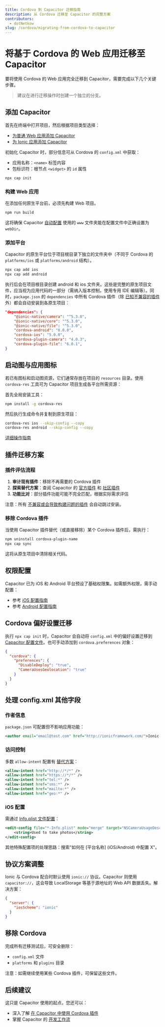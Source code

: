 ```yaml
---
title: Cordova 到 Capacitor 迁移指南
description: 从 Cordova 迁移至 Capacitor 的完整方案
contributors:
  - dotNetkow
slug: /cordova/migrating-from-cordova-to-capacitor
---
```


# 将基于 Cordova 的 Web 应用迁移至 Capacitor

要将使用 Cordova 的 Web 应用完全迁移到 Capacitor，需要完成以下几个关键步骤。

> 建议在进行迁移操作时创建一个独立的分支。

## 添加 Capacitor

首先在终端中打开项目，然后根据项目类型选择：
- [为普通 Web 应用添加 Capacitor](/main/getting-started/installation.md#add-capacitor-to-your-web-app)
- [为 Ionic 应用添加 Capacitor](/main/getting-started/with-ionic.md#installing-capacitor-to-an-existing-ionic-project)

初始化 Capacitor 时，部分信息可从 Cordova 的 `config.xml` 中获取：
- 应用名称：`<name>` 标签内容
- 包标识符：根节点 `<widget>` 的 `id` 属性

```bash
npx cap init
```

### 构建 Web 应用

在添加任何原生平台前，必须先构建 Web 项目。

```bash
npm run build
```

这将确保 Capacitor [自动配置](/main/basics/configuring-your-app.md) 使用的 `www` 文件夹能在配置文件中正确设置为 `webDir`。

### 添加平台

Capacitor 的原生平台位于项目根目录下独立的文件夹中（不同于 Cordova 的 `platforms/ios` 或 `platforms/android` 结构）。

```bash
npx cap add ios
npx cap add android
```

执行后会在项目根目录创建 android 和 ios 文件夹。这些是完整的原生项目文件，应当视为应用代码的一部分（需纳入版本控制，使用专用 IDE 编辑等）。同时，`package.json` 的 `dependencies` 中所有 Cordova 插件（除 [已知不兼容的插件](/plugins/cordova.md#known-incompatible-plugins) 外）都会自动安装到各原生项目：

```json
"dependencies": {
    "@ionic-native/camera": "^5.3.0",
    "@ionic-native/core": "^5.3.0",
    "@ionic-native/file": "^5.3.0",
    "cordova-android": "8.0.0",
    "cordova-ios": "5.0.0",
    "cordova-plugin-camera": "4.0.3",
    "cordova-plugin-file": "6.0.1",
}
```

## 启动图与应用图标

若已有图标和启动图资源，它们通常存放在项目的 `resources` 目录。使用 `cordova-res` 工具可为 Capacitor 项目生成各平台所需资源：

首先全局安装工具：

```bash
npm install -g cordova-res
```

然后执行生成命令并复制到原生项目：

```bash
cordova-res ios --skip-config --copy
cordova-res android --skip-config --copy
```

[详细操作指南](https://github.com/ionic-team/cordova-res#capacitor)

## 插件迁移方案

### 插件评估流程
1. **审计现有插件**：移除不再需要的 Cordova 插件
2. **探索替代方案**：查阅 Capacitor 的 [官方插件](/plugins/official.md) 和 [社区插件](/plugins/community.md)
3. **功能比对**：部分插件功能可能不完全匹配，根据实际需求评估

注意：所有 [不兼容或会导致构建问题的插件](/plugins/cordova.md#known-incompatible-plugins) 会自动跳过安装。

### 移除 Cordova 插件

当使用 Capacitor 插件替代（或直接移除）某个 Cordova 插件后，需执行：

```bash
npm uninstall cordova-plugin-name
npx cap sync
```

这将从原生项目中清除相关代码。

## 权限配置

Capacitor 已为 iOS 和 Android 平台预设了基础权限集。如需额外权限，需手动配置：
- 参考 [iOS 配置指南](/main/ios/configuration.md)
- 参考 [Android 配置指南](/main/android/configuration.md)

## Cordova 偏好设置迁移

执行 `npx cap init` 时，Capacitor 会自动将 `config.xml` 中的偏好设置迁移到 [Capacitor 配置文件](/main/reference/config.md)。也可手动添加到 `cordova.preferences` 对象：

```json
{
  "cordova": {
    "preferences": {
      "DisableDeploy": "true",
      "CameraUsesGeolocation": "true"
    }
  }
}
```

## 处理 config.xml 其他字段

### 作者信息
`package.json` 可配置但不影响应用功能：
```xml
<author email="email@test.com" href="http://ionicframework.com/">Ionic Framework Team</author>
```

### 访问控制
多数 `allow-intent` 配置有 [替代方案](/main/basics/configuring-your-app.md)：
```xml
<allow-intent href="http://*/*" />
<allow-intent href="https://*/*" />
<allow-intent href="tel:*" />
<allow-intent href="sms:*" />
<allow-intent href="mailto:*" />
<allow-intent href="geo:*" />
```

### iOS 配置
需通过 [Info.plist 文件配置](/main/ios/configuration.md)：
```xml
<edit-config file="*-Info.plist" mode="merge" target="NSCameraUsageDescription">
    <string>Used to take photos</string>
</edit-config>
```

其他特殊配置项的处理思路：搜索"如何在 [平台名称] (iOS/Android) 中配置 X"。

## 协议方案调整

Ionic 与 Cordova 配合时默认使用 `ionic://` 协议。Capacitor 则使用 `capacitor://`，这会导致 LocalStorage 等基于源地址的 Web API 数据丢失。解决方案：

```json
{
  "server": {
    "iosScheme": "ionic"
  }
}
```

## 移除 Cordova

完成所有迁移测试后，可安全删除：
- `config.xml` 文件
- `platforms` 和 `plugins` 目录

注意：如需继续使用某些 Cordova 插件，可保留这些文件。

## 后续建议

这只是 Capacitor 使用的起点，您还可以：
- 深入了解 [在 Capacitor 中使用 Cordova 插件](/plugins/cordova.md)
- 掌握 Capacitor 的 [开发工作流](/main/basics/workflow.md)